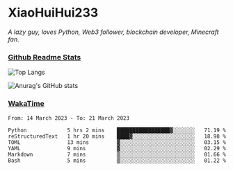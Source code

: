 # XiaoHuiHui233

*A lazy guy, loves Python, Web3 follower, blockchain developer, Minecraft fan.*

### [Github Readme Stats](https://github.com/anuraghazra/github-readme-stats)

![Top Langs](https://github-readme-stats.vercel.app/api/top-langs/?username=XiaoHuiHui233&layout=compact&theme=github_dark)

![Anurag's GitHub stats](https://github-readme-stats.vercel.app/api?username=XiaoHuiHui233&show_icons=true&theme=github_dark)

### [WakaTime](https://wakatime.com)

<!--START_SECTION:waka-->

```text
From: 14 March 2023 - To: 21 March 2023

Python             5 hrs 2 mins    █████████████████▓░░░░░░░   71.19 %
reStructuredText   1 hr 20 mins    ████▓░░░░░░░░░░░░░░░░░░░░   18.98 %
TOML               13 mins         ▓░░░░░░░░░░░░░░░░░░░░░░░░   03.15 %
YAML               9 mins          ▓░░░░░░░░░░░░░░░░░░░░░░░░   02.29 %
Markdown           7 mins          ▒░░░░░░░░░░░░░░░░░░░░░░░░   01.66 %
Bash               5 mins          ▒░░░░░░░░░░░░░░░░░░░░░░░░   01.22 %
```

<!--END_SECTION:waka-->
